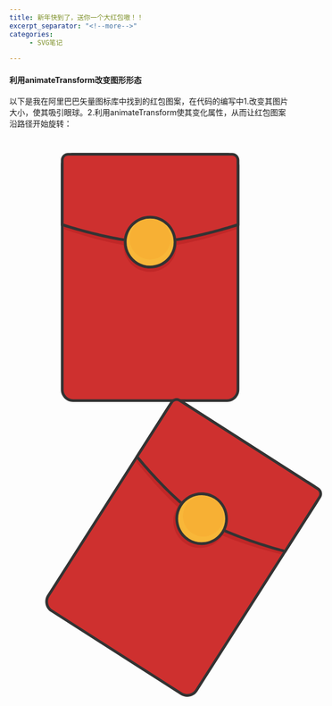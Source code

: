```yaml
---
title: 新年快到了，送你一个大红包嗷！！
excerpt_separator: "<!--more-->"
categories: 
     - SVG笔记

---
```



#### 利用animateTransform改变图形形态
<!--more-->
以下是我在阿里巴巴矢量图标库中找到的红包图案，在代码的编写中1.改变其图片大小，使其吸引眼球。2.利用animateTransform使其变化属性，从而让红包图案沿路径开始旋转：

<div>
<svg t="1610363986691" class="icon" viewBox="0 0 1024 1024" version="1.1" xmlns="http://www.w3.org/2000/svg" p-id="1234" style="width:300px；height：300px；" >
	<path d="M792.7 960.2H232.6c-22.1 0-40-17.9-40-40v-816c0-22.1 17.9-40 40-40h560.1c22.1 0 40 17.9 40 40v816c0 22.1-17.9 40-40 40z" fill="#CE302F" p-id="1235">
		</path>
	<path d="M792.7 965.2H232.6c-24.8 0-45-20.2-45-45v-816c0-24.8 20.2-45 45-45h560.1c24.8 0 45 20.2 45 45v816c0 24.8-20.2 45-45 45z m-560.1-896c-19.3 0-35 15.7-35 35v816c0 19.3 15.7 35 35 35h560.1c19.3 0 35-15.7 35-35v-816c0-19.3-15.7-35-35-35H232.6z" fill="#333333" p-id="1236">
	    </path>
	<path d="M827.1 336.5S640 403.9 511.9 404.1c-125.7 0.2-313.3-67.6-313.3-67.6V87c0-12.6 9.4-22.7 21-22.7h586.5c11.6 0 21 10.2 21 22.7v249.5z" fill="#C12727" p-id="1237">
	   </path>
	<path d="M832.7 320.2s-190.6 63.4-321.1 63.6c-128 0.2-319.1-63.6-319.1-63.6V85.6c0-11.8 9.6-21.4 21.4-21.4h597.4c11.8 0 21.4 9.6 21.4 21.4v234.6z" fill="#CE302F" p-id="1238">
	   </path>
	<path d="M511 388.8c-127.3 0-318.1-63.2-320-63.8l-3.4-1.1V85.6c0-14.5 11.8-26.4 26.4-26.4h597.4c14.5 0 26.4 11.8 26.4 26.4v238.2l-3.4 1.1c-1.9 0.6-192.8 63.6-322.6 63.8-0.3 0.1-0.6 0.1-0.8 0.1z m-313.4-72.2c26.2 8.5 197.1 62.2 313.4 62.2h0.6c118.7-0.2 289.8-53.7 316.1-62.2v-231c0-9-7.3-16.4-16.4-16.4H214c-9 0-16.4 7.3-16.4 16.4v231z" fill="#333333" p-id="1239">
	    </path>
	<path d="M512.7 394.8m-97.1 0a97.1 97.1 0 1 0 194.2 0 97.1 97.1 0 1 0-194.2 0Z" fill="#C12727" p-id="1240">
		</path>
	<path d="M512.7 383.8m-90.7 0a90.7 90.7 0 1 0 181.4 0 90.7 90.7 0 1 0-181.4 0Z" fill="#F8B739" p-id="1241">
		</path>
	<path d="M512.7 479.5c-52.8 0-95.7-42.9-95.7-95.7s42.9-95.7 95.7-95.7c52.8 0 95.7 42.9 95.7 95.7s-43 95.7-95.7 95.7z m0-181.4c-47.2 0-85.7 38.4-85.7 85.7s38.4 85.7 85.7 85.7c47.2 0 85.7-38.4 85.7-85.7s-38.5-85.7-85.7-85.7z" fill="#333333" p-id="1242">
		</path>
	<path d="M512.7 372.8m-74.3 0a74.3 74.3 0 1 0 148.6 0 74.3 74.3 0 1 0-148.6 0Z" fill="#F7B034" p-id="1243">
		</path>
</svg>
</div>

<div>
<svg t="1610363986691" class="icon" viewBox="0 0 1024 1024" version="1.1" xmlns="http://www.w3.org/2000/svg" p-id="1234" style="width:500px；height：500px；">
	<path d="M792.7 960.2H232.6c-22.1 0-40-17.9-40-40v-816c0-22.1 17.9-40 40-40h560.1c22.1 0 40 17.9 40 40v816c0 22.1-17.9 40-40 40z" fill="#CE302F" p-id="1235">
		</path>
	<path d="M792.7 965.2H232.6c-24.8 0-45-20.2-45-45v-816c0-24.8 20.2-45 45-45h560.1c24.8 0 45 20.2 45 45v816c0 24.8-20.2 45-45 45z m-560.1-896c-19.3 0-35 15.7-35 35v816c0 19.3 15.7 35 35 35h560.1c19.3 0 35-15.7 35-35v-816c0-19.3-15.7-35-35-35H232.6z" fill="#333333" p-id="1236">
	    </path>
	<path d="M827.1 336.5S640 403.9 511.9 404.1c-125.7 0.2-313.3-67.6-313.3-67.6V87c0-12.6 9.4-22.7 21-22.7h586.5c11.6 0 21 10.2 21 22.7v249.5z" fill="#C12727" p-id="1237">
	   </path>
	<path d="M832.7 320.2s-190.6 63.4-321.1 63.6c-128 0.2-319.1-63.6-319.1-63.6V85.6c0-11.8 9.6-21.4 21.4-21.4h597.4c11.8 0 21.4 9.6 21.4 21.4v234.6z" fill="#CE302F" p-id="1238">
	   </path>
	<path d="M511 388.8c-127.3 0-318.1-63.2-320-63.8l-3.4-1.1V85.6c0-14.5 11.8-26.4 26.4-26.4h597.4c14.5 0 26.4 11.8 26.4 26.4v238.2l-3.4 1.1c-1.9 0.6-192.8 63.6-322.6 63.8-0.3 0.1-0.6 0.1-0.8 0.1z m-313.4-72.2c26.2 8.5 197.1 62.2 313.4 62.2h0.6c118.7-0.2 289.8-53.7 316.1-62.2v-231c0-9-7.3-16.4-16.4-16.4H214c-9 0-16.4 7.3-16.4 16.4v231z" fill="#333333" p-id="1239">
	    </path>
	<path d="M512.7 394.8m-97.1 0a97.1 97.1 0 1 0 194.2 0 97.1 97.1 0 1 0-194.2 0Z" fill="#C12727" p-id="1240">
		</path>
	<path d="M512.7 383.8m-90.7 0a90.7 90.7 0 1 0 181.4 0 90.7 90.7 0 1 0-181.4 0Z" fill="#F8B739" p-id="1241">
		</path>
	<path d="M512.7 479.5c-52.8 0-95.7-42.9-95.7-95.7s42.9-95.7 95.7-95.7c52.8 0 95.7 42.9 95.7 95.7s-43 95.7-95.7 95.7z m0-181.4c-47.2 0-85.7 38.4-85.7 85.7s38.4 85.7 85.7 85.7c47.2 0 85.7-38.4 85.7-85.7s-38.5-85.7-85.7-85.7z" fill="#333333" p-id="1242">
		</path>
	<path d="M512.7 372.8m-74.3 0a74.3 74.3 0 1 0 148.6 0 74.3 74.3 0 1 0-148.6 0Z" fill="#F7B034" p-id="1243">
		</path>
		<animateTransform
            attributeName="transform"
            begin="0s"
            dur="10s"
            type="rotate"
            from="30 60 90"
            to="310 240 170"
            repeatCount="indefinite"
        />
</svg>

</div>